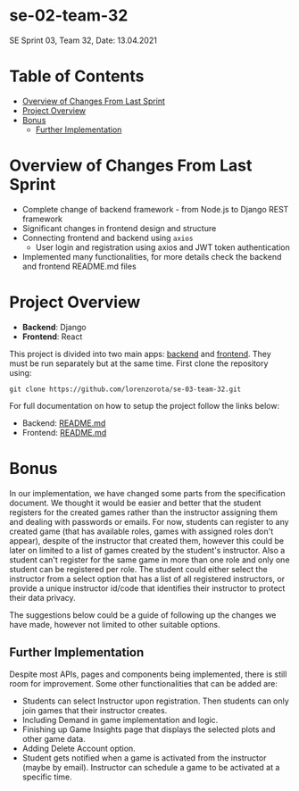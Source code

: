 # se-02-team-32

SE Sprint 03, Team 32, Date: 13.04.2021

# Table of Contents
- [Overview of Changes From Last Sprint](#overview-of-changes-from-last-sprint)
- [Project Overview](#project-overview)
- [Bonus](#bonus)
  * [Further Implementation](#further-implementation)

# Overview of Changes From Last Sprint
* Complete change of backend framework - from Node.js to Django REST framework
* Significant changes in frontend design and structure
* Connecting frontend and backend using `axios`
  - User login and registration using axios and JWT token authentication
* Implemented many functionalities, for more details check the backend and frontend README.md files

# Project Overview
* **Backend**: Django
* **Frontend**: React

This project is divided into two main apps: [backend](backend) and [frontend](frontend). They must be run separately but at the same time. First clone the repository using:
```
git clone https://github.com/lorenzorota/se-03-team-32.git
```

For full documentation on how to setup the project follow the links below:
* Backend: [README.md](backend/backend/readme.md)
* Frontend: [README.md](frontend/README.md)

# Bonus
In our implementation, we have changed some parts from the specification document. We thought it would be easier and better that the student registers for the created games rather than the instructor assigning them and dealing with passwords or emails. For now, students can register to any created game (that has available roles, games with assigned roles don't appear), despite of the instructor that created them, however this could be later on limited to a list of games created by the student's instructor. Also a student can't register for the same game in more than one role and only one student can be registered per role. The student could either select the instructor from a select option that has a list of all registered instructors, or provide a unique instructor id/code that identifies their instructor to protect their data privacy.

The suggestions below could be a guide of following up the changes we have made, however not limited to other suitable options.

## Further Implementation
Despite most APIs, pages and components being implemented, there is still room for improvement. Some other functionalities that can be added are:
* Students can select Instructor upon registration. Then students can only join games that their instructor creates.
* Including Demand in game implementation and logic.
* Finishing up Game Insights page that displays the selected plots and other game data.
* Adding Delete Account option.
* Student gets notified when a game is activated from the instructor (maybe by email). Instructor can schedule a game to be activated at a specific time.